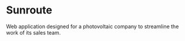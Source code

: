 # Sunroute
Web application designed for a photovoltaic company to streamline the work of its sales team.
